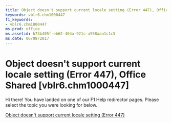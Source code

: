 ```yaml
---
title: Object doesn't support current locale setting (Error 447), Office Shared [vblr6.chm1000447]
keywords: vblr6.chm1000447
f1_keywords:
- vblr6.chm1000447
ms.prod: office
ms.assetid: b73b405f-eb62-464a-921c-a958aaa1c1c5
ms.date: 06/08/2017
---
```



# Object doesn't support current locale setting (Error 447), Office Shared [vblr6.chm1000447]

Hi there! You have landed on one of our F1 Help redirector pages. Please select the topic you were looking for below.

[Object doesn't support current locale setting (Error 447)](http://msdn.microsoft.com/library/5039df77-9505-ff20-3823-875bc2701cde%28Office.15%29.aspx)

